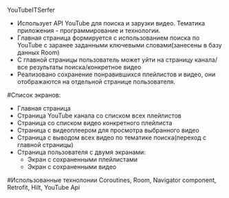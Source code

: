 YouTubeITSerfer

* Использует API YouTube для поиска и зарузки видео. Тематика приложения - программирование и технологии. 
* Главная страница формируется с использованием поиска по YouTube с заранее заданными ключевыми словами(занесены в базу данных Room)
* С главной страницы пользователь может уйти на страницу канала/все результаты поиска/конкретное видео
* Реализовано сохранение понравившихся плейлистов и видео, они отображаются на отдельной страницe пользователя.

#Список экранов:
* Главная страница
* Страница YouTube канала со списком всех плейлистов
* Страница со списком видео конкретного плейлиста
* Страница с видеоплеером для просмотра выбранного видео
* Страница с выводом всех видео по тематике поиска(переход с главной страницы)
* Страница пользователя с двумя экранами:
  * Экран с сохраненными плейлистами
  * Экран с сохраненными видео


#Использованные технолонии
Coroutines, Room, Navigator component, Retrofit, Hilt, YouTube Api
